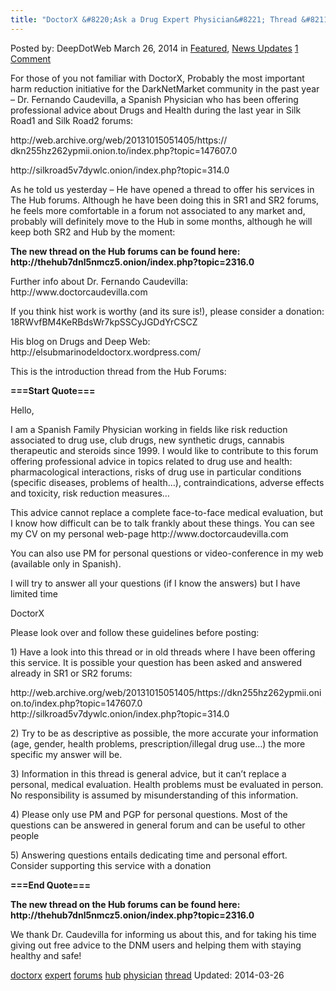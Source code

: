 ```yaml
---
title: "DoctorX &#8220;Ask a Drug Expert Physician&#8221; Thread &#8211; Now on The Hub Forums!"
---
```


<article class="post-listing post-4817 post type-post status-publish format-standard has-post-thumbnail hentry  tag-doctorx tag-expert tag-forums tag-hub tag-physician tag-thread">
Posted by: DeepDotWeb
<span>March 26, 2014</span>
<span>in <a href="https://www.deepdotweb.com/category/deepdot-news/" rel="category tag">Featured</a>, <a href="https://www.deepdotweb.com/category/news-updates/" rel="category tag">News Updates</a></span>
<a href="/2014/03/26/doctorx-ask-drug-expert-physician-thread-now-hub-forums/#comments">1 Comment</a></span>
</p>
<p>For those of you not familiar with DoctorX, Probably the most important harm reduction initiative for the DarkNetMarket community in the past year  &#8211; Dr. Fernando Caudevilla, a Spanish Physician who has been offering professional advice about Drugs and Health during the last year in Silk Road1 and Silk Road2 forums:</p>
<p>http://web.archive.org/web/<wbr/>20131015051405/https://<wbr/>dkn255hz262ypmii.onion.to/<wbr/>index.php?topic=147607.0</p>
<p>http://silkroad5v7dywlc.onion/<wbr/>index.php?topic=314.0</p>
<p>As he told us yesterday &#8211; He have opened a thread to offer his services in The Hub forums. Although he have been doing this in SR1 and SR2 forums, he feels more comfortable in a forum not associated to any market and, probably will definitely move to the Hub in some months, although he will keep both SR2 and Hub by the moment:</p>
<div class="box  info"><div class="box-inner-block"><i class="tieicon-boxicon"></i>
<strong>The new thread on the Hub forums can be found here: </strong><br/>
<strong>http://thehub7dnl5nmcz5.onion/index.php?topic=2316.0</strong>
</div></div>
<p>Further info about Dr. Fernando Caudevilla: http://www.doctorcaudevilla.com</p>
<p>If you think hist work is worthy (and its sure is!), please consider a donation: 18RWvfBM4KeRBdsWr7kpSSCyJGDdYrCSCZ</p>
<p>His blog on Drugs and Deep Web: http://elsubmarinodeldoctorx.wordpress.com/</p>
<p>This is the introduction thread from the Hub Forums:</p>
<p><strong>===Start Quote===</strong></p>
<p>Hello,</p>
<p>I am a Spanish Family Physician working in fields like risk reduction associated to drug use, club drugs, new synthetic drugs, cannabis therapeutic and steroids since 1999. I would like to contribute to this forum offering professional advice in topics related to drug use and health: pharmacological interactions, risks of drug use in particular conditions (specific diseases, problems of health…), contraindications, adverse effects and toxicity, risk reduction measures…</p>
<p>This advice cannot replace a complete face-to-face medical evaluation, but I know how difficult can be to talk frankly about these things. You can see my CV on my personal web-page http://www.doctorcaudevilla.com</p>
<p>You can also use PM for personal questions or video-conference in my web (available only in Spanish).</p>
<p>I will try to answer all your questions (if I know the answers) but I have limited time</p>
<p>DoctorX</p>
<p>Please look over and follow these guidelines before posting:</p>
<p>1) Have a look into this thread or in old threads where I have been offering this service. It is possible your question has been asked and answered already in SR1 or SR2 forums:</p>
<p>http://web.archive.org/web/20131015051405/https://dkn255hz262ypmii.onion.to/index.php?topic=147607.0<br/>
    http://silkroad5v7dywlc.onion/index.php?topic=314.0</p>
<p>2) Try to be as descriptive as possible, the more accurate your information (age, gender, health problems, prescription/illegal drug use&#8230;) the more specific my answer will be.</p>
<p>3) Information in this thread is general advice, but it can&#8217;t replace a personal, medical evaluation. Health problems must be evaluated in person. No responsibility is assumed by misunderstanding of this information.</p>
<p>4) Please only use PM and PGP for personal questions. Most of the questions can be answered in general forum and can be useful to other people</p>
<p>5) Answering questions entails dedicating time and personal effort. Consider supporting this service with a donation</p>
<p><strong>===End Quote===</strong></p>
<div class="box  info"><div class="box-inner-block"><i class="tieicon-boxicon"></i>
<strong>The new thread on the Hub forums can be found here: </strong><br/>
<strong>http://thehub7dnl5nmcz5.onion/index.php?topic=2316.0</strong>
</div></div>
<p>We thank Dr. Caudevilla for informing us about this, and for taking his time giving out free advice to the DNM users and helping them with staying healthy and safe!</p>
</div>
<a href="https://www.deepdotweb.com/tag/doctorx/" rel="tag">doctorx</a>  <a href="https://www.deepdotweb.com/tag/expert/" rel="tag">expert</a> <a href="https://www.deepdotweb.com/tag/forums/" rel="tag">forums</a> <a href="https://www.deepdotweb.com/tag/hub/" rel="tag">hub</a> <a href="https://www.deepdotweb.com/tag/physician/" rel="tag">physician</a> <a href="https://www.deepdotweb.com/tag/thread/" rel="tag">thread</a></span> 
Updated: 2014-03-26
    
